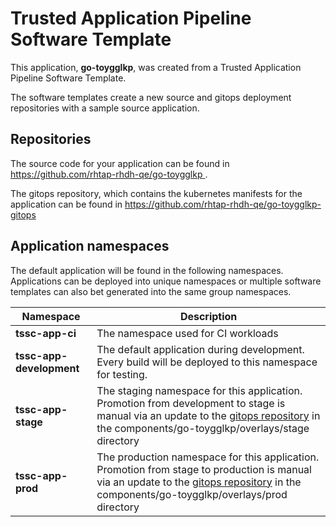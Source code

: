 # Trusted Application Pipeline Software Template

This application, **go-toygglkp**, was created from a Trusted Application Pipeline Software Template.

The software templates create a new source and gitops deployment repositories with a sample source application. 

## Repositories

The source code for your application can be found in [https://github.com/rhtap-rhdh-qe/go-toygglkp ](https://github.com/rhtap-rhdh-qe/go-toygglkp ).
 
The gitops repository, which contains the kubernetes manifests for the application can be found in 
[https://github.com/rhtap-rhdh-qe/go-toygglkp-gitops ](https://github.com/rhtap-rhdh-qe/go-toygglkp-gitops ) 

## Application namespaces 

The default application will be found in the following namespaces. Applications can be deployed into unique namespaces or multiple software templates can also bet generated into the same group namespaces.  

|  Namespace   |  Description   |  
| -------- | -------- |
| **tssc-app-ci** | The namespace used for CI workloads |
| **tssc-app-development** | The default application during development. Every build will be deployed to this namespace for testing. |
| **tssc-app-stage** | The staging namespace for this application. Promotion from development to stage is manual via an update to the [gitops repository](https://github.com/rhtap-rhdh-qe/go-toygglkp-gitops ) in the components/go-toygglkp/overlays/stage directory |
| **tssc-app-prod** | The production namespace for this application. Promotion from stage to production is manual via an update to the [gitops repository](https://github.com/rhtap-rhdh-qe/go-toygglkp-gitops ) in the components/go-toygglkp/overlays/prod directory |